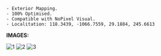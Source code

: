     - Exterior Mapping.
    - 100% Optimised.
    - Compatible with NoPixel Visual.
    - Localitation: 118.3439, -1066.7559, 29.1884, 245.6613

**IMAGES:**

![1](https://i.imgur.com/qMFqen8.png)
![2](https://i.imgur.com/UEPPIB4.png)
![3](https://i.imgur.com/n2I2nxt.png)
